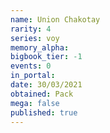 ```yaml
---
name: Union Chakotay
rarity: 4
series: voy
memory_alpha:
bigbook_tier: -1
events: 0
in_portal:
date: 30/03/2021
obtained: Pack
mega: false
published: true
---
```



